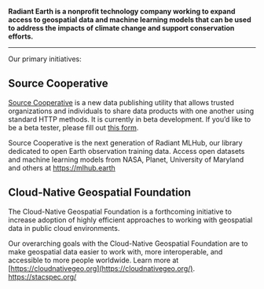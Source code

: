 **Radiant Earth is a nonprofit technology company working to expand access to geospatial data and machine learning models that can be used to address the impacts of climate change and support conservation efforts.**

---

Our primary initiatives:

## Source Cooperative
[Source Cooperative](https://source.coop) is a new data publishing utility that allows trusted organizations and individuals to share data products with one another using standard HTTP methods. It is currently in beta development. If you’d like to be a beta tester, please fill out [this form](https://forms.gle/fjMpYrwpVZEaBExW6).

Source Cooperative is the next generation of Radiant MLHub, our library dedicated to open Earth observation training data. Access open datasets and machine learning models from NASA, Planet, University of Maryland and others at https://mlhub.earth

## Cloud-Native Geospatial Foundation
The Cloud-Native Geospatial Foundation is a forthcoming initiative to increase adoption of highly efficient approaches to working with geospatial data in public cloud environments.

Our overarching goals with the Cloud-Native Geospatial Foundation are to make geospatial data easier to work with, more interoperable, and accessible to more people worldwide. Learn more at [https://cloudnativegeo.org](https://cloudnativegeo.org/). https://stacspec.org/
